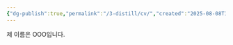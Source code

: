 ```yaml
---
{"dg-publish":true,"permalink":"/3-distill/cv/","created":"2025-08-08T10:34:29.732+09:00"}
---
```


제 이름은 OOO입니다.

